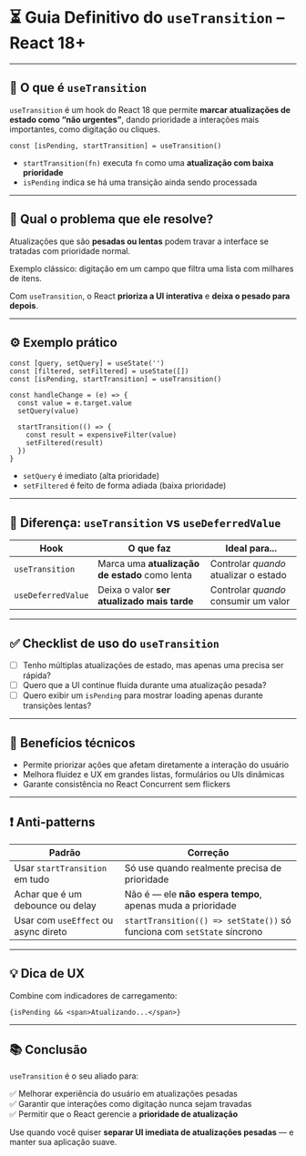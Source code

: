 # ⏳ Guia Definitivo do `useTransition` – React 18+

---

## 📌 O que é `useTransition`

`useTransition` é um hook do React 18 que permite **marcar atualizações de estado como “não urgentes”**, dando prioridade a interações mais importantes, como digitação ou cliques.

```tsx
const [isPending, startTransition] = useTransition()
```

- `startTransition(fn)` executa `fn` como uma **atualização com baixa prioridade**
- `isPending` indica se há uma transição ainda sendo processada

---

## 🧠 Qual o problema que ele resolve?

Atualizações que são **pesadas ou lentas** podem travar a interface se tratadas com prioridade normal.

Exemplo clássico: digitação em um campo que filtra uma lista com milhares de itens.

Com `useTransition`, o React **prioriza a UI interativa** e **deixa o pesado para depois**.

---

## ⚙️ Exemplo prático

```tsx
const [query, setQuery] = useState('')
const [filtered, setFiltered] = useState([])
const [isPending, startTransition] = useTransition()

const handleChange = (e) => {
  const value = e.target.value
  setQuery(value)

  startTransition(() => {
    const result = expensiveFilter(value)
    setFiltered(result)
  })
}
```

- `setQuery` é imediato (alta prioridade)
- `setFiltered` é feito de forma adiada (baixa prioridade)

---

## 🔁 Diferença: `useTransition` vs `useDeferredValue`

| Hook              | O que faz                                       | Ideal para...                         |
|------------------|--------------------------------------------------|---------------------------------------|
| `useTransition`  | Marca uma **atualização de estado** como lenta   | Controlar *quando* atualizar o estado |
| `useDeferredValue` | Deixa o valor **ser atualizado mais tarde**   | Controlar *quando* consumir um valor  |

---

## ✅ Checklist de uso do `useTransition`

- [ ] Tenho múltiplas atualizações de estado, mas apenas uma precisa ser rápida?
- [ ] Quero que a UI continue fluida durante uma atualização pesada?
- [ ] Quero exibir um `isPending` para mostrar loading apenas durante transições lentas?

---

## 🔬 Benefícios técnicos

- Permite priorizar ações que afetam diretamente a interação do usuário
- Melhora fluidez e UX em grandes listas, formulários ou UIs dinâmicas
- Garante consistência no React Concurrent sem flickers

---

## ❗ Anti-patterns

| Padrão                                | Correção                                        |
|----------------------------------------|-------------------------------------------------|
| Usar `startTransition` em tudo         | Só use quando realmente precisa de prioridade |
| Achar que é um debounce ou delay       | Não é — ele **não espera tempo**, apenas muda a prioridade |
| Usar com `useEffect` ou async direto   | `startTransition(() => setState())` só funciona com `setState` síncrono |

---

## 💡 Dica de UX

Combine com indicadores de carregamento:

```tsx
{isPending && <span>Atualizando...</span>}
```

---

## 📚 Conclusão

`useTransition` é o seu aliado para:

✅ Melhorar experiência do usuário em atualizações pesadas  
✅ Garantir que interações como digitação nunca sejam travadas  
✅ Permitir que o React gerencie a **prioridade de atualização**

Use quando você quiser **separar UI imediata de atualizações pesadas** — e manter sua aplicação suave.


